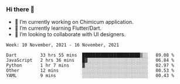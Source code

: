 ### Hi there 👋

<!--
**devcat37/devcat37** is a ✨ _special_ ✨ repository because its `README.md` (this file) appears on your GitHub profile.-->


- 🔭 I’m currently working on Chimicum application.
- 🌱 I’m currently learning Flutter/Dart.
- 👯 I’m looking to collaborate with UI designers.
<!-- - 🤔 I’m looking for help with ... -->

<!--START_SECTION:waka-->
```text
Week: 10 November, 2021 - 16 November, 2021

Dart         33 hrs 55 mins  ██████████████████████▒░░   89.08 % 
JavaScript   2 hrs 36 mins   █▓░░░░░░░░░░░░░░░░░░░░░░░   06.84 % 
Python       1 hr 7 mins     ▓░░░░░░░░░░░░░░░░░░░░░░░░   02.97 % 
Other        12 mins         ░░░░░░░░░░░░░░░░░░░░░░░░░   00.53 % 
YAML         9 mins          ░░░░░░░░░░░░░░░░░░░░░░░░░   00.43 % 
```
<!--END_SECTION:waka-->
